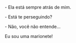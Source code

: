 \- Ela está sempre atrás de mim.

\- Está te perseguindo?

\- Não, você não entende...

<div class="text-right red">Eu sou uma marionete!</div>

